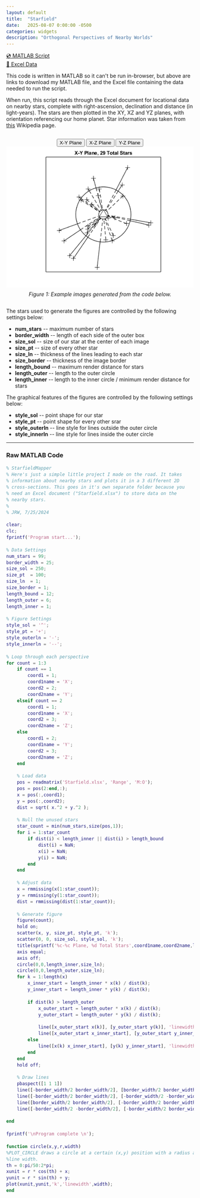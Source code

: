 ```yaml
---
layout: default
title:  "Starfield"
date:   2025-08-07 0:00:00 -0500
categories: widgets
description: "Orthogonal Perspectives of Nearby Worlds"
---
```


[💿 MATLAB Script](/assets/matlab/StarfieldMapper.m)<br>
[📁 Excel Data](/assets/excel/Starfield.xlsx)

This code is written in MATLAB so it can't be run in-browser, but above are links to download my MATLAB file, and the Excel file containing the data needed to run the script.

When run, this script reads through the Excel document for locational data on nearby stars, complete with right-ascension, declination and distance (in light-years). The stars are then plotted in the XY, XZ and YZ planes, with orientation referencing our home planet. Star information was taken from [this](https://en.wikipedia.org/wiki/List_of_nearest_stars) Wikipedia page.

<div style="text-align: center; margin: 2em 0;">
<div>
  <div>
    <button onclick="showImage(0)">X-Y Plane</button>
    <button onclick="showImage(1)">X-Z Plane</button>
    <button onclick="showImage(2)">Y-Z Plane</button>
  </div>

  <div>
    <img id="displayed-image" src="/assets/images/starfield-xy.png" alt="Image 1">
  </div>
  <p style="font-style: italic; margin-top: 0.5em;">Figure 1: Example images generated from the code below.</p>
</div>
</div>

<script>
  const images = [
    "/assets/images/starfield-xy.png",
    "/assets/images/starfield-xz.png",
    "/assets/images/starfield-yz.png"
  ];

  function showImage(index) {
    document.getElementById("displayed-image").src = images[index];

    document.getElementById(".tab-btn").forEach((btn,i) => {
      btn.classList.toggle("active", i === index);
    });
  }
</script>

The stars used to generate the figures are controlled by the following settings below: 

- **num_stars** -- maximum number of stars
- **border_width** -- length of each side of the outer box
- **size_sol** -- size of our star at the center of each image
- **size_pt** -- size of every other star
- **size_ln** -- thickness of the lines leading to each star
- **size_border**  -- thickness of the image border
- **length_bound** -- maximum render distance for stars
- **length_outer** -- length to the outer circle
- **length_inner** -- length to the inner circle / minimum render distance for stars

The graphical features of the figures are controlled by the following settings below: 

- **style_sol** -- point shape for our star
- **style_pt** -- point shape for every other srar
- **style_outerln** -- line style for lines outside the outer circle
- **style_innerln** -- line style for lines inside the outer circle

<hr>

### Raw MATLAB Code

```matlab
% StarfieldMapper
% Here's just a simple little project I made on the road. It takes
% information about nearby stars and plots it in a 3 different 2D
% cross-sections. This goes in it's own separate folder because you
% need an Excel document ("Starfield.xlsx") to store data on the
% nearby stars.
%
% JRW, 7/25/2024

clear;
clc;
fprintf('Program start...');

% Data Settings
num_stars = 99;
border_width = 25;
size_sol = 250;
size_pt  = 100;
size_ln  = 1;
size_border = 1;
length_bound = 12;
length_outer = 6;
length_inner = 1;

% Figure Settings
style_sol = '^';
style_pt = '+';
style_outerln = '-';
style_innerln = '--';

% Loop through each perspective
for count = 1:3
    if count == 1
        coord1 = 1;
        coord1name = 'X';
        coord2 = 2;
        coord2name = 'Y';
    elseif count == 2
        coord1 = 1;
        coord1name = 'X';
        coord2 = 3;
        coord2name = 'Z';
    else
        coord1 = 2;
        coord1name = 'Y';
        coord2 = 3;
        coord2name = 'Z';
    end

    % Load data
    pos = readmatrix('Starfield.xlsx', 'Range', 'M:O');
    pos = pos(2:end,:);
    x = pos(:,coord1);
    y = pos(:,coord2);
    dist = sqrt( x.^2 + y.^2 );

    % Null the unused stars
    star_count = min(num_stars,size(pos,1));
    for i = 1:star_count
        if dist(i) < length_inner || dist(i) > length_bound
            dist(i) = NaN;
            x(i) = NaN;
            y(i) = NaN;
        end
    end

    % Adjust data
    x = rmmissing(x(1:star_count));
    y = rmmissing(y(1:star_count));
    dist = rmmissing(dist(1:star_count));

    % Generate figure
    figure(count);
    hold on;
    scatter(x, y, size_pt, style_pt, 'k');
    scatter(0, 0, size_sol, style_sol, 'k');
    title(sprintf('%c-%c Plane, %d Total Stars',coord1name,coord2name,length(x)+1));
    axis equal;
    axis off;
    circle(0,0,length_inner,size_ln);
    circle(0,0,length_outer,size_ln);
    for k = 1:length(x)
        x_inner_start = length_inner * x(k) / dist(k);
        y_inner_start = length_inner * y(k) / dist(k);

        if dist(k) > length_outer
            x_outer_start = length_outer * x(k) / dist(k);
            y_outer_start = length_outer * y(k) / dist(k);

            line([x_outer_start x(k)], [y_outer_start y(k)], 'linewidth', size_ln, 'color', 'k', 'linestyle', style_outerln);
            line([x_outer_start x_inner_start], [y_outer_start y_inner_start], 'linewidth', size_ln, 'color', 'k', 'linestyle', style_innerln);
        else
            line([x(k) x_inner_start], [y(k) y_inner_start], 'linewidth', size_ln, 'color', 'k', 'linestyle', style_innerln);
        end
    end
    hold off;

    % Draw lines
    pbaspect([1 1 1])
    line([-border_width/2 border_width/2], [border_width/2 border_width/2], 'linewidth', size_border, 'color', 'k', 'linestyle', '-');
    line([-border_width/2 border_width/2], [-border_width/2 -border_width/2], 'linewidth', size_border, 'color', 'k', 'linestyle', '-');
    line([border_width/2 border_width/2], [-border_width/2 border_width/2], 'linewidth', size_border, 'color', 'k', 'linestyle', '-');
    line([-border_width/2 -border_width/2], [-border_width/2 border_width/2], 'linewidth', size_border, 'color', 'k', 'linestyle', '-');

end

fprintf('\nProgram complete \n');

function circle(x,y,r,width)
%PLOT_CIRCLE draws a circle at a certain (x,y) position with a radius and
%line width.
th = 0:pi/50:2*pi;
xunit = r * cos(th) + x;
yunit = r * sin(th) + y;
plot(xunit,yunit,'k','linewidth',width);
end
```